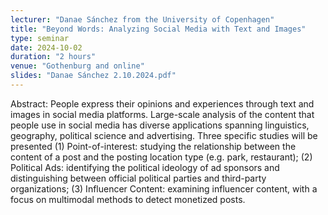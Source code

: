```yaml
---
lecturer: "Danae Sánchez from the University of Copenhagen"
title: "Beyond Words: Analyzing Social Media with Text and Images"
type: seminar
date: 2024-10-02
duration: "2 hours"
venue: "Gothenburg and online"
slides: "Danae Sánchez 2.10.2024.pdf"
---
```


Abstract: People express their opinions and experiences through text and images in social media platforms. Large-scale analysis of the content that people use in social media has diverse applications spanning linguistics, geography, political science and advertising. Three specific studies will be presented (1) Point-of-interest: studying the relationship between the content of a post and the posting location type (e.g. park, restaurant); (2) Political Ads: identifying the political ideology of ad sponsors and distinguishing between official political parties and third-party organizations; (3) Influencer Content: examining influencer content, with a focus on multimodal methods to detect monetized posts.
